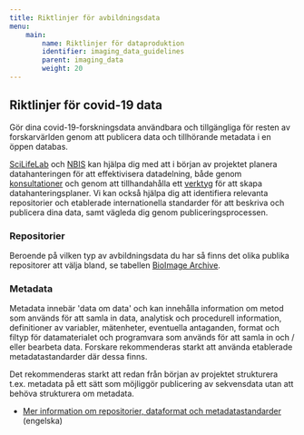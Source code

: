 ```yaml
---
title: Riktlinjer för avbildningsdata
menu:
    main:
        name: Riktlinjer för dataproduktion
        identifier: imaging_data_guidelines
        parent: imaging_data
        weight: 20
---
```


## Riktlinjer för covid-19 data
Gör dina covid-19-forskningsdata användbara och tillgängliga för resten av forskarvärlden genom att publicera data och tillhörande metadata i en öppen databas.

[SciLifeLab](https://www.scilifelab.se) och [NBIS](http://www.nbis.se/) kan hjälpa dig med att i början av projektet planera datahanteringen för att effektivisera datadelning, både genom [konsultationer](https://nbis.se/support/supportform/index.php?form=consultation) och genom att tillhandahålla ett [verktyg](https://dsw.scilifelab.se/) för att skapa datahanteringsplaner. Vi kan också hjälpa dig att identifiera relevanta repositorier och etablerade internationella standarder för att beskriva och publicera dina data, samt vägleda dig genom publiceringsprocessen.

### Repositorier
Beroende på vilken typ av avbildningsdata du har så finns det olika publika repositorer att välja bland, se tabellen [BioImage Archive](https://www.ebi.ac.uk/bioimage-archive/).

### Metadata
Metadata innebär 'data om data' och kan innehålla information om metod som används för att samla in data, analytisk och procedurell information, definitioner av variabler, mätenheter, eventuella antaganden, format och filtyp för datamaterialet och programvara som används för att samla in och / eller bearbeta data. Forskare rekommenderas starkt att använda etablerade metadatastandarder där dessa finns.

<!--- Suggestions of specifik metadata standards --->

Det rekommenderas starkt att redan från början av projektet strukturera t.ex. metadata på ett sätt som möjliggör publicering av sekvensdata utan att behöva strukturera om metadata.

* [Mer information om repositorier, dataformat och metadatastandarder](https://scilifelab-data-guidelines.readthedocs.io/en/latest/docs/covid-19/index.html#guidelines-about-repositories-data-formats-and-metadata-standards) (engelska)
